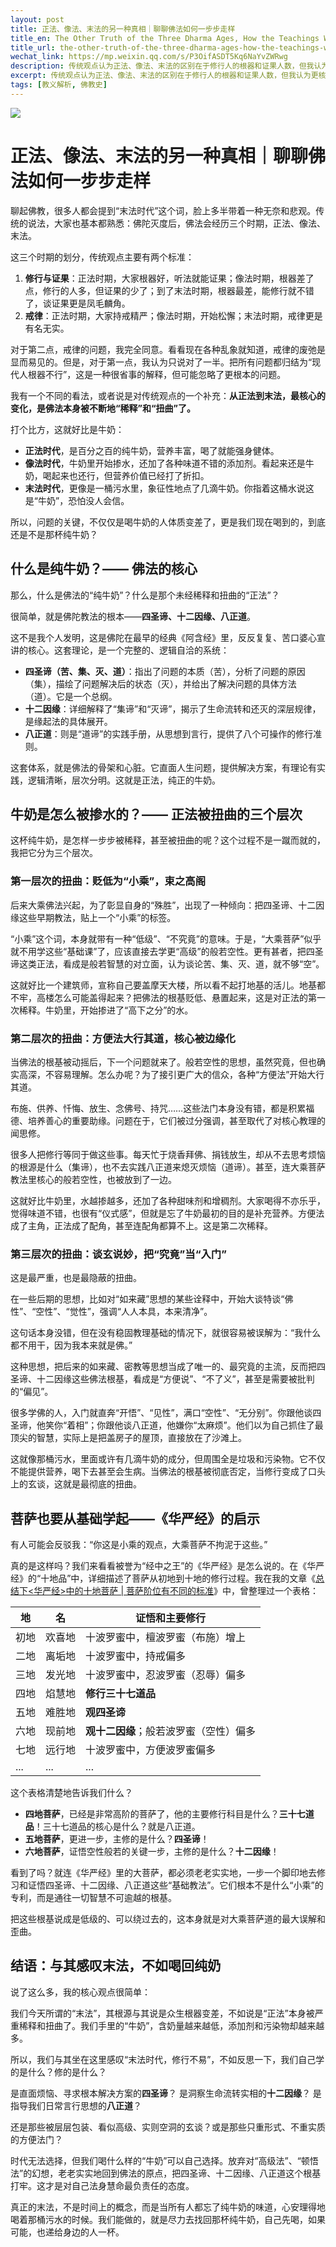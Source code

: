 ```yaml
---
layout: post
title: 正法、像法、末法的另一种真相｜聊聊佛法如何一步步走样
title_en: The Other Truth of the Three Dharma Ages, How the Teachings Were Distorted
title_url: the-other-truth-of-the-three-dharma-ages-how-the-teachings-were-distorted
wechat_link: https://mp.weixin.qq.com/s/P3OifASDT5Kq6NaYvZWRwg
description: 传统观点认为正法、像法、末法的区别在于修行人的根器和证果人数，但我认为更核心、被忽略的问题是正法本身被不断稀释和扭曲，从纯牛奶，到兑水奶，再到污水里的几滴奶。
excerpt: 传统观点认为正法、像法、末法的区别在于修行人的根器和证果人数，但我认为更核心、被忽略的问题是正法本身被不断稀释和扭曲，从纯牛奶，到兑水奶，再到污水里的几滴奶。
tags: [教义解析, 佛教史]
---
```


![](../images/2025-07-03-10-21-44.png)

# 正法、像法、末法的另一种真相｜聊聊佛法如何一步步走样

聊起佛教，很多人都会提到“末法时代”这个词，脸上多半带着一种无奈和悲观。传统的说法，大家也基本都熟悉：佛陀灭度后，佛法会经历三个时期，正法、像法、末法。

这三个时期的划分，传统观点主要有两个标准：
1.  **修行与证果**：正法时期，大家根器好，听法就能证果；像法时期，根器差了点，修行的人多，但证果的少了；到了末法时期，根器最差，能修行就不错了，谈证果更是凤毛麟角。
2.  **戒律**：正法时期，大家持戒精严；像法时期，开始松懈；末法时期，戒律更是有名无实。

对于第二点，戒律的问题，我完全同意。看看现在各种乱象就知道，戒律的废弛是显而易见的。但是，对于第一点，我认为只说对了一半。把所有问题都归结为“现代人根器不行”，这是一种很省事的解释，但可能忽略了更根本的问题。

我有一个不同的看法，或者说是对传统观点的一个补充：**从正法到末法，最核心的变化，是佛法本身被不断地“稀释”和“扭曲”了。**

打个比方，这就好比是牛奶：
* **正法时代**，是百分之百的纯牛奶，营养丰富，喝了就能强身健体。
* **像法时代**，牛奶里开始掺水，还加了各种味道不错的添加剂。看起来还是牛奶，喝起来也还行，但营养价值已经打了折扣。
* **末法时代**，更像是一桶污水里，象征性地点了几滴牛奶。你指着这桶水说这是“牛奶”，恐怕没人会信。

所以，问题的关键，不仅仅是喝牛奶的人体质变差了，更是我们现在喝到的，到底还是不是那杯纯牛奶？

## 什么是纯牛奶？—— 佛法的核心

那么，什么是佛法的“纯牛奶”？什么是那个未经稀释和扭曲的“正法”？

很简单，就是佛陀教法的根本——**四圣谛、十二因缘、八正道**。

这不是我个人发明，这是佛陀在最早的经典《阿含经》里，反反复复、苦口婆心宣讲的核心。这套理论，是一个完整的、逻辑自洽的系统：
* **四圣谛（苦、集、灭、道）**：指出了问题的本质（苦），分析了问题的原因（集），描绘了问题解决后的状态（灭），并给出了解决问题的具体方法（道）。它是一个总纲。
* **十二因缘**：详细解释了“集谛”和“灭谛”，揭示了生命流转和还灭的深层规律，是缘起法的具体展开。
* **八正道**：则是“道谛”的实践手册，从思想到言行，提供了八个可操作的修行准则。

这套体系，就是佛法的骨架和心脏。它直面人生问题，提供解决方案，有理论有实践，逻辑清晰，层次分明。这就是正法，纯正的牛奶。

## 牛奶是怎么被掺水的？—— 正法被扭曲的三个层次

这杯纯牛奶，是怎样一步步被稀释，甚至被扭曲的呢？这个过程不是一蹴而就的，我把它分为三个层次。

### 第一层次的扭曲：贬低为“小乘”，束之高阁

后来大乘佛法兴起，为了彰显自身的“殊胜”，出现了一种倾向：把四圣谛、十二因缘这些早期教法，贴上一个“小乘”的标签。

“小乘”这个词，本身就带有一种“低级”、“不究竟”的意味。于是，“大乘菩萨”似乎就不用学这些“基础课”了，应该直接去学更“高级”的般若空性。更有甚者，把四圣谛这类正法，看成是般若智慧的对立面，认为谈论苦、集、灭、道，就不够“空”。

这就好比一个建筑师，宣称自己要盖摩天大楼，所以看不起打地基的活儿。地基都不牢，高楼怎么可能盖得起来？把佛法的根基贬低、悬置起来，这是对正法的第一次稀释。牛奶里，开始掺进了“高下之分”的水。

### 第二层次的扭曲：方便法大行其道，核心被边缘化

当佛法的根基被动摇后，下一个问题就来了。般若空性的思想，虽然究竟，但也确实高深，不容易理解。怎么办呢？为了接引更广大的信众，各种“方便法”开始大行其道。

布施、供养、忏悔、放生、念佛号、持咒……这些法门本身没有错，都是积累福德、培养善心的重要助缘。问题在于，它们被过分强调，甚至取代了对核心教理的闻思修。

很多人把修行等同于做这些事。每天忙于烧香拜佛、捐钱放生，却从不去思考烦恼的根源是什么（集谛），也不去实践八正道来熄灭烦恼（道谛）。甚至，连大乘菩萨教法里核心的般若空性，也被放到了一边。

这就好比牛奶里，水越掺越多，还加了各种甜味剂和增稠剂。大家喝得不亦乐乎，觉得味道不错，也很有“仪式感”，但就是忘了牛奶最初的目的是补充营养。方便法成了主角，正法成了配角，甚至连配角都算不上。这是第二次稀释。

### 第三层次的扭曲：谈玄说妙，把“究竟”当“入门”

这是最严重，也是最隐蔽的扭曲。

在一些后期的思想，比如对“如来藏”思想的某些诠释中，开始大谈特谈“佛性”、“空性”、“觉性”，强调“人人本具，本来清净”。

这句话本身没错，但在没有稳固教理基础的情况下，就很容易被误解为：“我什么都不用干，因为我本来就是佛。”

这种思想，把后来的如来藏、密教等思想当成了唯一的、最究竟的主流，反而把四圣谛、十二因缘这些佛法根基，看成是“方便说”、“不了义”，甚至是需要被批判的“偏见”。

很多学佛的人，入门就直奔“开悟”、“见性”，满口“空性”、“无分别”。你跟他谈四圣谛，他笑你“着相”；你跟他谈八正道，他嫌你“太麻烦”。他们以为自己抓住了最顶尖的智慧，实际上是把盖房子的屋顶，直接放在了沙滩上。

这就像那桶污水，里面或许有几滴牛奶的成分，但周围全是垃圾和污染物。它不仅不能提供营养，喝下去甚至会生病。当佛法的根基被彻底否定，当修行变成了口头上的玄谈，这就是最彻底的扭曲。

## 菩萨也要从基础学起——《华严经》的启示

有人可能会反驳我：“你这是小乘的观点，大乘菩萨不拘泥于这些。”

真的是这样吗？我们来看看被誉为“经中之王”的《华严经》是怎么说的。在《华严经》的“十地品”中，详细描述了菩萨从初地到十地的修行过程。我在我的文章《[总结下<华严经>中的十地菩萨 | 菩萨阶位有不同的标准](https://mp.weixin.qq.com/s/jEiLpTfZpPy-rFSdhMMfbQ)》中，曾整理过一个表格：

| 地 | 名 | 证悟和主要修行 |
| --- | --- | --- |
| 初地 | 欢喜地 | 十波罗蜜中，檀波罗蜜（布施）增上 |
| 二地 | 离垢地 | 十波罗蜜中，持戒偏多 |
| 三地 | 发光地 | 十波罗蜜中，忍波罗蜜（忍辱）偏多 |
| 四地 | 焰慧地 | **修行三十七道品** |
| 五地 | 难胜地 | **观四圣谛** |
| 六地 | 现前地 | **观十二因缘**；般若波罗蜜（空性）偏多 |
| 七地 | 远行地 | 十波罗蜜中，方便波罗蜜偏多 |
| ... | ... | ... |

这个表格清楚地告诉我们什么？
* **四地菩萨**，已经是非常高阶的菩萨了，他的主要修行科目是什么？**三十七道品**！三十七道品的核心是什么？就是八正道。
* **五地菩萨**，更进一步，主修的是什么？**四圣谛**！
* **六地菩萨**，证悟空性般若的关键一步，主修的是什么？**十二因缘**！

看到了吗？就连《华严经》里的大菩萨，都必须老老实实地，一步一个脚印地去修习和证悟四圣谛、十二因缘、八正道这些“基础教法”。它们根本不是什么“小乘”的专利，而是通往一切智慧不可逾越的根基。

把这些根基说成是低级的、可以绕过去的，这本身就是对大乘菩萨道的最大误解和歪曲。

## 结语：与其感叹末法，不如喝回纯奶

说了这么多，我的核心观点很简单：

我们今天所谓的“末法”，其根源与其说是众生根器变差，不如说是“正法”本身被严重稀释和扭曲了。我们手里的“牛奶”，含奶量越来越低，添加剂和污染物却越来越多。

所以，我们与其坐在这里感叹“末法时代，修行不易”，不如反思一下，我们自己学的是什么？修的是什么？

是直面烦恼、寻求根本解决方案的**四圣谛**？
是洞察生命流转实相的**十二因缘**？
是指导我们日常言行思想的**八正道**？

还是那些被层层包装、看似高级、实则空洞的玄谈？或是那些只重形式、不重实质的方便法门？

时代无法选择，但我们喝什么样的“牛奶”可以自己选择。放弃对“高级法”、“顿悟法”的幻想，老老实实地回到佛法的原点，把四圣谛、十二因缘、八正道这个根基打牢。这才是对自己法身慧命最负责任的态度。

真正的末法，不是时间上的概念，而是当所有人都忘了纯牛奶的味道，心安理得地喝着那桶污水的时候。我们能做的，就是尽力去找回那杯纯牛奶，自己先喝，如果可能，也递给身边的人一杯。

